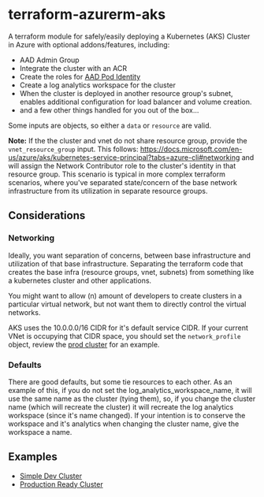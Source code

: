 # terraform-azurerm-aks

A terraform module for safely/easily deploying a Kubernetes (AKS) Cluster in Azure with optional addons/features, including:
- AAD Admin Group
- Integrate the cluster with an ACR
- Create the roles for [AAD Pod Identity](https://github.com/Azure/aad-pod-identity)
- Create a log analytics workspace for the cluster
- When the cluster is deployed in another resource group's subnet, enables additional configuration for load balancer and volume creation.
- and a few other things handled for you out of the box...

Some inputs are objects, so either a `data` or `resource` are valid.

**Note:** If the the cluster and vnet do not share resource group, provide the `vnet_resource_group` input. This follows: https://docs.microsoft.com/en-us/azure/aks/kubernetes-service-principal?tabs=azure-cli#networking and will assign the Network Contributor role to the cluster's identity in that resource group. This scenario is typical in more complex terraform scenarios, where you've separated state/concern of the base network infrastructure from its utilization in separate resource groups.

## Considerations
### Networking
Ideally, you want separation of concerns, between base infrastructure and utilization of that base infrastructure. Separating the terraform code that creates the base infra (resource groups, vnet, subnets) from something like a kubernetes cluster and other applications.

You might want to allow (n) amount of developers to create clusters in a particular virtual network, but not want them to directly control the virtual networks.

AKS uses the 10.0.0.0/16 CIDR for it's default service CIDR. If your current VNet is occupying that CIDR space, you should set the `network_profile` object, review the [prod cluster](./examples/prod_cluster/) for an example.

### Defaults
There are good defaults, but some tie resources to each other. As an example of this, if you do not set the log_analytics_workspace_name, it will use the same name as the cluster (tying them), so, if you change the cluster name (which will recreate the cluster) it will recreate the log analytics workspace (since it's name changed). If your intention is to conserve the workspace and it's analytics when changing the cluster name, give the workspace a name.

## Examples
- [Simple Dev Cluster](./examples/simple_dev_cluster/)
- [Production Ready Cluster](./examples/prod_cluster/)
